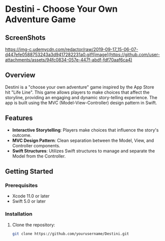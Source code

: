 # Destini - Choose Your Own Adventure Game

## ScreenShots

https://img-c.udemycdn.com/redactor/raw/2019-09-17_15-06-07-d447efe0588753243a3d9417282231a0.gif![image](https://github.com/user-attachments/assets/94fc0834-057e-447f-abdf-fdf70aaf6ca4)


## Overview

Destini is a "choose your own adventure" game inspired by the App Store hit "Life Line". This game allows players to make choices that affect the storyline, providing an engaging and dynamic story-telling experience. The app is built using the MVC (Model-View-Controller) design pattern in Swift.

## Features

- **Interactive Storytelling**: Players make choices that influence the story's outcome.
- **MVC Design Pattern**: Clean separation between the Model, View, and Controller components.
- **Swift Structures**: Utilizes Swift structures to manage and separate the Model from the Controller.

## Getting Started

### Prerequisites

- Xcode 11.0 or later
- Swift 5.0 or later

### Installation

1. Clone the repository:
   ```bash
   git clone https://github.com/yourusername/Destini.git
